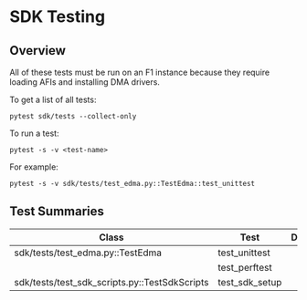 # SDK Testing

## Overview
All of these tests must be run on an F1 instance because they require loading AFIs
and installing DMA drivers.

To get a list of all tests:

```
pytest sdk/tests --collect-only
```

To run a test:

```
pytest -s -v <test-name>
```

For example:

```
pytest -s -v sdk/tests/test_edma.py::TestEdma::test_unittest
```

## Test Summaries

| Class | Test | Description |
|-------|------|-------------|
| sdk/tests/test_edma.py::TestEdma | test_unittest | |
|                                  | test_perftest | |
| sdk/tests/test_sdk_scripts.py::TestSdkScripts | test_sdk_setup | |
